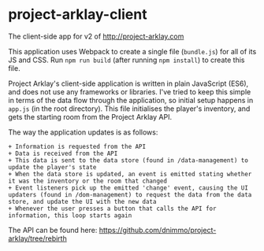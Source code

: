 # project-arklay-client

The client-side app for v2 of http://project-arklay.com

This application uses Webpack to create a single file (`bundle.js`) for all of its JS and CSS. Run `npm run build` (after running `npm install`) to create this file.

Project Arklay's client-side application is written in plain JavaScript (ES6), and does not use any frameworks or libraries. I've tried to keep this simple in terms of the data flow through the application, so initial setup happens in `app.js` (in the root directory). This file initialises the player's inventory, and gets the starting room from the Project Arklay API.

The way the application updates is as follows:
```
+ Information is requested from the API
+ Data is received from the API
+ This data is sent to the data store (found in /data-management) to update the player's state
+ When the data store is updated, an event is emitted stating whether it was the inventory or the room that changed
+ Event listeners pick up the emitted 'change' event, causing the UI updaters (found in /dom-management) to request the data from the data store, and update the UI with the new data
+ Whenever the user presses a button that calls the API for information, this loop starts again
```

The API can be found here: https://github.com/dnimmo/project-arklay/tree/rebirth
